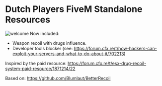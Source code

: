 # Dutch Players FiveM Standalone Resources
![welcome](https://www.gemeentenieuwstad.nl/wp-content/uploads/2020/10/welcome.png)
Now included:
- Weapon recoil with drugs influence. 
- Developer tools blocker (see: https://forum.cfx.re/t/how-hackers-can-exploit-your-servers-and-what-to-do-about-it/702213)

Inspired by the paid resource: https://forum.cfx.re/t/esx-drug-recoil-system-paid-resource/1871214/22

Based on: https://github.com/Blumlaut/BetterRecoil
